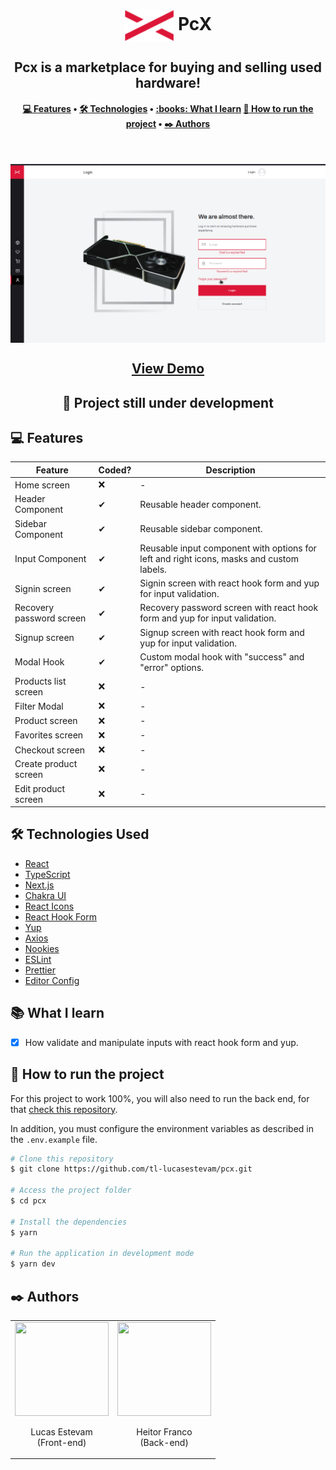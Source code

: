 <h1 align="center" title="PcX">
		<img align="center" height="50px"
			src="./.github/assets/logo.svg"
			alt="PcX"
		/>
		PcX
</h1>

<h2 align="center">Pcx is a marketplace for buying and selling used hardware!</h2>

<h4 align="center">
 <a href="#-features">💻 Features</a> •
 <a href="#-technologies-used">🛠 Technologies</a> •
 <a href="#books-what-i-learn">:books: What I learn</a>
 <a href="#-how-to-run-the-project">🔨 How to run the project</a> •
 <a href="#️-authors">✒️ Authors</a>
</h4>

<br>

<img align="center"
	src="./.github/assets/demo.gif"
	alt="PcX Demo"
/>

<h2 align="center">
	<a href="https://pcx.lucasestevam.tech">View Demo</a>
</h2>

<h2 align="center">🚧 Project still under development</h2>

## 💻 Features

| Feature                  | Coded? | Description                                                                              |
| ------------------------ | ------ | ---------------------------------------------------------------------------------------- |
| Home screen              | ❌     | -                                                                                        |
| Header Component         | ✔      | Reusable header component.                                                               |
| Sidebar Component        | ✔      | Reusable sidebar component.                                                              |
| Input Component          | ✔      | Reusable input component with options for left and right icons, masks and custom labels. |
| Signin screen            | ✔      | Signin screen with react hook form and yup for input validation.                         |
| Recovery password screen | ✔      | Recovery password screen with react hook form and yup for input validation.              |
| Signup screen            | ✔      | Signup screen with react hook form and yup for input validation.                         |
| Modal Hook               | ✔      | Custom modal hook with "success" and "error" options.                                    |
| Products list screen     | ❌     | -                                                                                        |
| Filter Modal             | ❌     | -                                                                                        |
| Product screen           | ❌     | -                                                                                        |
| Favorites screen         | ❌     | -                                                                                        |
| Checkout screen          | ❌     | -                                                                                        |
| Create product screen    | ❌     | -                                                                                        |
| Edit product screen      | ❌     | -                                                                                        |

## 🛠 Technologies Used

- [React](https://reactjs.org/)
- [TypeScript](https://www.typescriptlang.org/)
- [Next.js](https://nextjs.org)
- [Chakra UI](https://chakra-ui.com)
- [React Icons](https://react-icons.github.io/react-icons/)
- [React Hook Form](https://react-hook-form.com)
- [Yup](https://www.npmjs.com/package/yup)
- [Axios](https://axios-http.com/docs/intro)
- [Nookies](https://www.npmjs.com/package/nookies)
- [ESLint](https://prettier.io)
- [Prettier](https://eslint.org)
- [Editor Config](https://editorconfig.org)

## :books: What I learn

- [x] How validate and manipulate inputs with react hook form and yup.

## 🔨 How to run the project

For this project to work 100%, you will also need to run the back end, for that [check this repository](https://github.com/HeitorFranco/hardwares_backend).

In addition, you must configure the environment variables as described in the `.env.example` file.

```bash
# Clone this repository
$ git clone https://github.com/tl-lucasestevam/pcx.git

# Access the project folder
$ cd pcx

# Install the dependencies
$ yarn

# Run the application in development mode
$ yarn dev

```

## **✒️ Authors**

<div align=center>
  <table style="width:100%">
    <tr align=center>
      <td>
        <a href="https://github.com/tl-lucasestevam">
          <img width="150" height="150" src="https://avatars.githubusercontent.com/u/58372525?v=4">
        </a>
        <p>
          Lucas Estevam <br/>
          (Front-end)
        </p>
      </td>
      <td>
        <a href="https://github.com/HeitorFranco">
          <img width="150" height="150" src="https://avatars.githubusercontent.com/u/53319380?v=4">
        </a>
        <p>
          Heitor Franco <br/>
          (Back-end)
        </p>
      </td>
    </tr>
  </table>
</div>
